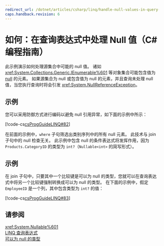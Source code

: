 ```yaml
---
redirect_url: /dotnet/articles/csharp/linq/handle-null-values-in-query-expressions
caps.handback.revision: 6
---
```

# 如何：在查询表达式中处理 Null 值（C# 编程指南）
此示例演示如何处理源集合中可能的 null 值。  诸如 <xref:System.Collections.Generic.IEnumerable%601> 等对象集合可能包含值为 [null](../../../csharp/language-reference/keywords/null.md) 的元素。  如果源集合为 null 或包含值为 null 的元素，并且查询未处理 null 值，当您执行查询时将会引发 <xref:System.NullReferenceException>。  
  
## 示例  
 您可以采用防御方式进行编码以避免 null 引用异常，如下面的示例中所示：  
  
 [!code-cs[csProgGuideLINQ#82](../../../csharp/programming-guide/arrays/codesnippet/CSharp/how-to-handle-null-values-in-query-expressions_1.cs)]  
  
 在前面的示例中，`where` 子句筛选出类别序列中的所有 null 元素。  此技术与 join 子句中的 null 检查无关。  此示例中包含 null 的条件表达式将发挥作用，因为 `Products.CategoryID` 的类型为 `int?`（`Nullable<int>` 的简写形式）。  
  
## 示例  
 在 join 子句中，只要其中一个比较键是可以为 null 的类型，您就可以在查询表达式中将另一个比较键强制转换成可以为 null 的类型。  在下面的示例中，假定 `EmployeeID` 是一个列，其中包含类型为 `int?` 的值：  
  
 [!code-cs[csProgGuideLINQ#83](../../../csharp/programming-guide/arrays/codesnippet/CSharp/how-to-handle-null-values-in-query-expressions_2.cs)]  
  
## 请参阅  
 <xref:System.Nullable%601>   
 [LINQ 查询表达式](../../../csharp/programming-guide/linq-query-expressions/index.md)   
 [可以为 null 的类型](../../../csharp/programming-guide/nullable-types/index.md)